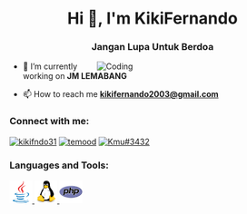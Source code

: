 <h1 align="center">Hi 👋, I'm KikiFernando</h1>
<h3 align="center">Jangan Lupa Untuk Berdoa</h3>
<img align="right" alt="Coding" width="350" src="https://user-images.githubusercontent.com/126953584/224080692-f0a1fbb3-778c-4fc1-a825-c8cabc096ba3.jpg">

- 🔭 I’m currently working on **JM LEMABANG**

- 📫 How to reach me **kikifernando2003@gmail.com**

<h3 align="left">Connect with me:</h3>
<p align="left">
<a href="https://instagram.com/kikifndo31" target="blank"><img align="center" src="https://raw.githubusercontent.com/rahuldkjain/github-profile-readme-generator/master/src/images/icons/Social/instagram.svg" alt="kikifndo31" height="30" width="40" /></a>
<a href="https://www.youtube.com/c/temood" target="blank"><img align="center" src="https://raw.githubusercontent.com/rahuldkjain/github-profile-readme-generator/master/src/images/icons/Social/youtube.svg" alt="temood" height="30" width="40" /></a>
<a href="https://discord.gg/Kmu#3432" target="blank"><img align="center" src="https://raw.githubusercontent.com/rahuldkjain/github-profile-readme-generator/master/src/images/icons/Social/discord.svg" alt="Kmu#3432" height="30" width="40" /></a>
</p>

<h3 align="left">Languages and Tools:</h3>
<p align="left"> <a href="https://www.java.com" target="_blank" rel="noreferrer"> <img src="https://raw.githubusercontent.com/devicons/devicon/master/icons/java/java-original.svg" alt="java" width="40" height="40"/> </a> <a href="https://www.linux.org/" target="_blank" rel="noreferrer"> <img src="https://raw.githubusercontent.com/devicons/devicon/master/icons/linux/linux-original.svg" alt="linux" width="40" height="40"/> </a> <a href="https://www.php.net" target="_blank" rel="noreferrer"> <img src="https://raw.githubusercontent.com/devicons/devicon/master/icons/php/php-original.svg" alt="php" width="40" height="40"/> </a> </p>
